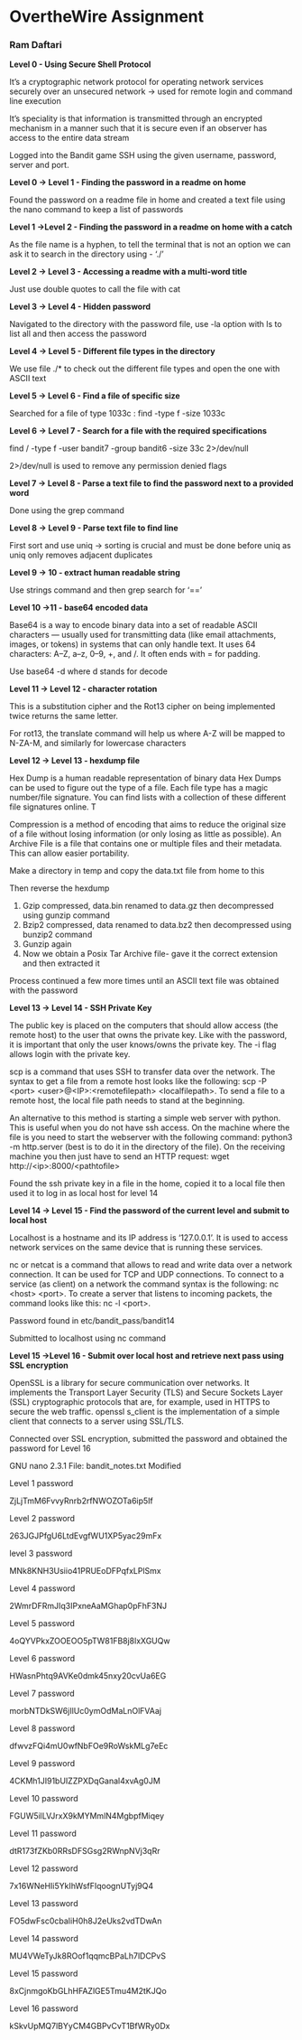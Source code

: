 # OvertheWire Assignment
### Ram Daftari

**Level 0 - Using Secure Shell Protocol**

It’s a cryptographic network protocol for operating network services securely over an unsecured network → used for remote login and command line execution

It’s speciality is that information is transmitted through an encrypted mechanism in a manner such that it is secure even if an observer has access to the entire data stream

Logged into the Bandit game SSH using the given username, password, server and port.

**Level 0 → Level 1 - Finding the password in a readme on home**

Found the password on a readme file in home and created a text file using the nano command to keep a list of passwords

**Level 1 →Level 2 - Finding the password in a readme on home with a catch**

As the file name is a hyphen, to tell the terminal that is not an option we can ask it to search in the directory using - ‘./’

**Level 2 → Level 3 - Accessing a readme with a multi-word title**

Just use double quotes to call the file with cat

**Level 3 → Level 4 - Hidden password**

Navigated to the directory with the password file, use -la option with ls to list all and then access the password

**Level 4 → Level 5 - Different file types in the directory**

We use file ./\* to check out the different file types and open the one with ASCII text

**Level 5 → Level 6 - Find a file of specific size**

Searched for a file of type 1033c : find -type f -size 1033c

**Level 6 → Level 7 - Search for a file with the required specifications**

find / -type f -user bandit7 -group bandit6 -size 33c 2>/dev/null

2>/dev/null is used to remove any permission denied flags

**Level 7 → Level 8 - Parse a text file to find the password next to a provided word**

Done using the grep command

**Level 8 → Level 9 - Parse text file to find line**

First sort and use uniq → sorting is crucial and must be done before uniq as uniq only removes adjacent duplicates

**Level 9 → 10 - extract human readable string**

Use strings command and then grep search for ‘==’

**Level 10 →11 - base64 encoded data**

Base64 is a way to encode binary data into a set of readable ASCII characters — usually used for transmitting data (like email attachments, images, or tokens) in systems that can only handle text. It uses 64 characters: A–Z, a–z, 0–9, +, and /. It often ends with = for padding.

Use base64 -d where d stands for decode

**Level 11 → Level 12 - character rotation**

This is a substitution cipher and the Rot13 cipher on being implemented twice returns the same letter.

For rot13, the translate command will help us where A-Z will be mapped to N-ZA-M, and similarly for lowercase characters

**Level 12 → Level 13 - hexdump file**

Hex Dump is a human readable representation of binary data Hex Dumps can be used to figure out the type of a file. Each file type has a magic number/file signature. You can find lists with a collection of these different file signatures online. T

Compression is a method of encoding that aims to reduce the original size of a file without losing information (or only losing as little as possible). An Archive File is a file that contains one or multiple files and their metadata. This can allow easier portability.

Make a directory in temp and copy the data.txt file from home to this

Then reverse the hexdump

1. Gzip compressed, data.bin renamed to data.gz then decompressed using gunzip command
2. Bzip2 compressed, data renamed to data.bz2 then decompressed using bunzip2 command
3. Gunzip again
4. Now we obtain a Posix Tar Archive file- gave it the correct extension and then extracted it

Process continued a few more times until an ASCII text file was obtained with the password

**Level 13 → Level 14 - SSH Private Key**

The public key is placed on the computers that should allow access (the remote host) to the user that owns the private key. Like with the password, it is important that only the user knows/owns the private key. The -i flag allows login with the private key.

scp is a command that uses SSH to transfer data over the network. The syntax to get a file from a remote host looks like the following: scp -P &lt;port&gt; &lt;user&gt;@&lt;IP&gt;:&lt;remotefilepath&gt; &lt;localfilepath&gt;. To send a file to a remote host, the local file path needs to stand at the beginning.

An alternative to this method is starting a simple web server with python. This is useful when you do not have ssh access. On the machine where the file is you need to start the webserver with the following command: python3 -m http.server (best is to do it in the directory of the file). On the receiving machine you then just have to send an HTTP request: wget http://&lt;ip&gt;:8000/&lt;pathtofile&gt;

Found the ssh private key in a file in the home, copied it to a local file then used it to log in as local host for level 14

**Level 14 → Level 15 - Find the password of the current level and submit to local host**

Localhost is a hostname and its IP address is ‘127.0.0.1’. It is used to access network services on the same device that is running these services.

nc or netcat is a command that allows to read and write data over a network connection. It can be used for TCP and UDP connections. To connect to a service (as client) on a network the command syntax is the following: nc &lt;host&gt; &lt;port&gt;. To create a server that listens to incoming packets, the command looks like this: nc -l &lt;port&gt;.

Password found in etc/bandit_pass/bandit14

Submitted to localhost using nc command

**Level 15 →Level 16 - Submit over local host and retrieve next pass using SSL encryption**

OpenSSL is a library for secure communication over networks. It implements the Transport Layer Security (TLS) and Secure Sockets Layer (SSL) cryptographic protocols that are, for example, used in HTTPS to secure the web traffic. openssl s_client is the implementation of a simple client that connects to a server using SSL/TLS.

Connected over SSL encryption, submitted the password and obtained the password for Level 16

GNU nano 2.3.1 File: bandit_notes.txt Modified

Level 1 password

ZjLjTmM6FvvyRnrb2rfNWOZOTa6ip5If

Level 2 password

263JGJPfgU6LtdEvgfWU1XP5yac29mFx

level 3 password

MNk8KNH3Usiio41PRUEoDFPqfxLPlSmx

Level 4 password

2WmrDFRmJIq3IPxneAaMGhap0pFhF3NJ

Level 5 password

4oQYVPkxZOOEOO5pTW81FB8j8lxXGUQw

Level 6 password

HWasnPhtq9AVKe0dmk45nxy20cvUa6EG

Level 7 password

morbNTDkSW6jIlUc0ymOdMaLnOlFVAaj

Level 8 password

dfwvzFQi4mU0wfNbFOe9RoWskMLg7eEc

Level 9 password

4CKMh1JI91bUIZZPXDqGanal4xvAg0JM

Level 10 password

FGUW5ilLVJrxX9kMYMmlN4MgbpfMiqey

Level 11 password

dtR173fZKb0RRsDFSGsg2RWnpNVj3qRr

Level 12 password

7x16WNeHIi5YkIhWsfFIqoognUTyj9Q4

Level 13 password

FO5dwFsc0cbaIiH0h8J2eUks2vdTDwAn

Level 14 password

MU4VWeTyJk8ROof1qqmcBPaLh7lDCPvS

Level 15 password

8xCjnmgoKbGLhHFAZlGE5Tmu4M2tKJQo

Level 16 password

kSkvUpMQ7lBYyCM4GBPvCvT1BfWRy0Dx
